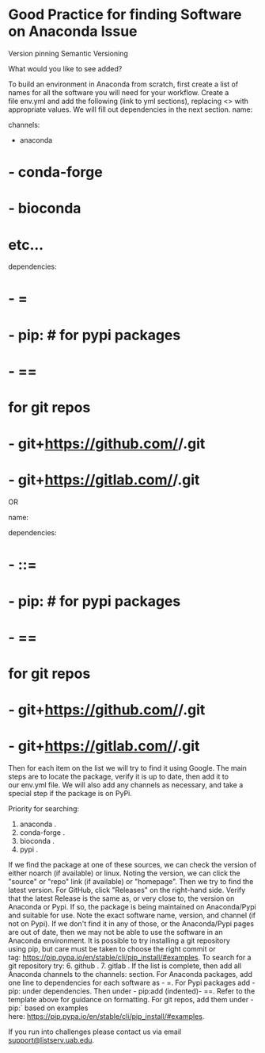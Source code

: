 # Good Practice for finding Software on Anaconda Issue

Version pinning
Semantic Versioning

What would you like to see added?

To build an environment in Anaconda from scratch, first create a list of names for all the software you will need for your workflow.
Create a file env.yml and add the following (link to yml sections), replacing <> with appropriate values. We will fill out dependencies in the next section.
name: <my-env-name>

channels:
  - anaconda
  # - conda-forge
  # - bioconda
  # etc...
dependencies:
  # - <name>=<version>
  # - pip:  # for pypi packages
  #   - <name>==<version>
  #   for git repos
  #   - git+https://github.com/<user-or-org>/<repo>.git
  #   - git+https://gitlab.com/<user-or-group>/<repo>.git

OR

name: <my-env-name>

dependencies:
  # - <channel>::<name>=<version>
  # - pip:  # for pypi packages
  #   - <name>==<version>
  #   for git repos
  #   - git+https://github.com/<user-or-org>/<repo>.git
  #   - git+https://gitlab.com/<user-or-group>/<repo>.git

Then for each item on the list we will try to find it using Google. The main steps are to locate the package, verify it is up to date, then add it to our env.yml file. We will also add any channels as necessary, and take a special step if the package is on PyPi.

Priority for searching:
1. anaconda <name>.
2. conda-forge <name>.
3. bioconda <name>.
4. pypi <name>.

If we find the package at one of these sources, we can check the version of either noarch (if available) or linux. Noting the version, we can click the "source" or "repo" link (if available) or "homepage". Then we try to find the latest version. For GitHub, click "Releases" on the right-hand side. Verify that the latest Release is the same as, or very close to, the version on Anaconda or Pypi. If so, the package is being maintained on Anaconda/Pypi and suitable for use. Note the exact software name, version, and channel (if not on Pypi).
If we don't find it in any of those, or the Anaconda/Pypi pages are out of date, then we may not be able to use the software in an Anaconda environment. It is possible to try installing a git repository using pip, but care must be taken to choose the right commit or tag: https://pip.pypa.io/en/stable/cli/pip_install/#examples. To search for a git repository try:
6. github <name>.
7. gitlab <name>.
If the list is complete, then add all Anaconda channels to the channels: section. For Anaconda packages, add one line to dependencies for each software as - <name>=<version>. For Pypi packages add - pip: under dependencies. Then under - pip:add (indented)- ==. Refer to the template above for guidance on formatting. For git repos, add them under -pip:` based on examples here: https://pip.pypa.io/en/stable/cli/pip_install/#examples.

If you run into challenges please contact us via email <support@listserv.uab.edu>.

